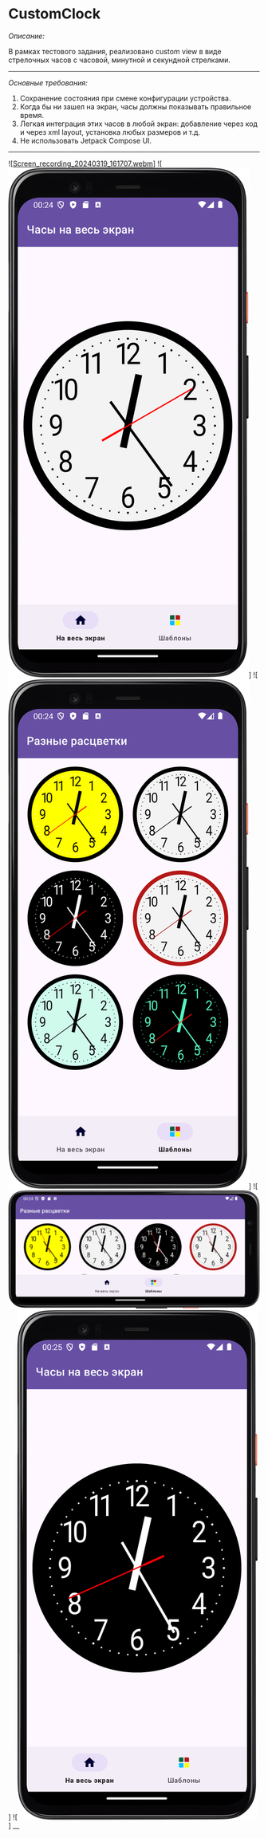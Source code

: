 # CustomClock
_Описание:_

В рамках тестового задания, реализовано custom view в виде стрелочных часов с часовой, минутной и секундной стрелками.

___

_Основные требования:_

   1. Сохранение состояния при смене конфигурации устройства.
   2. Когда бы ни зашел на экран, часы должны показывать правильное время.
   3. Легкая интеграция этих часов в любой экран: добавление через код и через xml layout, установка любых размеров и т.д.
   4. Не использовать Jetpack Compose UI.
___

![[Screen_recording_20240319_161707.webm](gradle%2FScreen_recording_20240319_161707.webm)]
![![Screenshot_20240319_161243.png](gradle%2FScreenshot_20240319_161243.png)]
![![Screenshot_20240319_161311.png](gradle%2FScreenshot_20240319_161311.png)]
![![Screenshot_20240319_161327.png](gradle%2FScreenshot_20240319_161327.png)]
![![Screenshot_20240319_161414.png](gradle%2FScreenshot_20240319_161414.png)]
__
      

